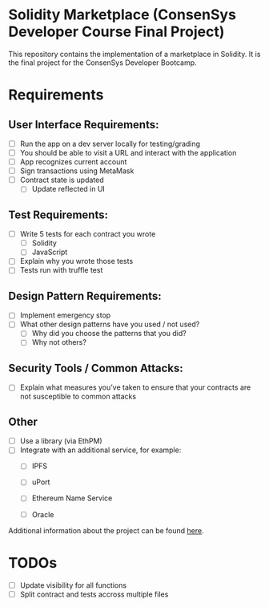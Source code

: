 # Solidity Marketplace (ConsenSys Developer Course Final Project)

This repository contains the implementation of a marketplace in Solidity. It is the final project for the ConsenSys Developer Bootcamp. 

# Requirements
## User Interface Requirements:
- [ ] Run the app on a dev server locally for testing/grading
- [ ] You should be able to visit a URL and interact with the application
- [ ] App recognizes current account
- [ ] Sign transactions using MetaMask
- [ ] Contract state is updated
	- [ ] Update reflected in UI
 
## Test Requirements:
- [ ] Write 5 tests for each contract you wrote
	- [ ] Solidity 
	- [ ] JavaScript
- [ ] Explain why you wrote those tests
- [ ] Tests run with truffle test
 
## Design Pattern Requirements:
- [ ] Implement emergency stop
- [ ] What other design patterns have you used / not used?
	- [ ] Why did you choose the patterns that you did?
	- [ ] Why not others?
 
## Security Tools / Common Attacks:
- [ ] Explain what measures you’ve taken to ensure that your contracts are not susceptible to common attacks

## Other
- [ ] Use a library (via EthPM)
- [ ] Integrate with an additional service, for example:
	- [ ] IPFS
	- [ ] uPort
	- [ ] Ethereum Name Service
	- [ ] Oracle


Additional information about the project can be found [here](https://docs.google.com/document/d/12dsvTYtXdjecSX089rx9jO71_CTVfsseVu3ZUumHX2E/edit).

# TODOs
- [ ] Update visibility for all functions 
- [ ] Split contract and tests accross multiple files 
